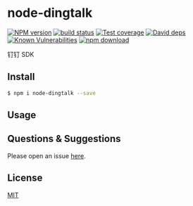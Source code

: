 # node-dingtalk

[![NPM version][npm-image]][npm-url]
[![build status][travis-image]][travis-url]
[![Test coverage][codecov-image]][codecov-url]
[![David deps][david-image]][david-url]
[![Known Vulnerabilities][snyk-image]][snyk-url]
[![npm download][download-image]][download-url]

[npm-image]: https://img.shields.io/npm/v/node-dingtalk.svg?style=flat-square
[npm-url]: https://npmjs.org/package/node-dingtalk
[travis-image]: https://img.shields.io/travis/eggjs/node-dingtalk.svg?style=flat-square
[travis-url]: https://travis-ci.org/eggjs/node-dingtalk
[codecov-image]: https://img.shields.io/codecov/c/github/eggjs/node-dingtalk.svg?style=flat-square
[codecov-url]: https://codecov.io/github/eggjs/node-dingtalk?branch=master
[david-image]: https://img.shields.io/david/eggjs/node-dingtalk.svg?style=flat-square
[david-url]: https://david-dm.org/eggjs/node-dingtalk
[snyk-image]: https://snyk.io/test/npm/node-dingtalk/badge.svg?style=flat-square
[snyk-url]: https://snyk.io/test/npm/node-dingtalk
[download-image]: https://img.shields.io/npm/dm/node-dingtalk.svg?style=flat-square
[download-url]: https://npmjs.org/package/node-dingtalk

钉钉 SDK

## Install

```bash
$ npm i node-dingtalk --save
```

## Usage

<!--
Usage, configuration and example here.
-->

## Questions & Suggestions

Please open an issue [here](https://github.com/atian25/node-dingtalk/issues).

## License

[MIT](LICENSE)
